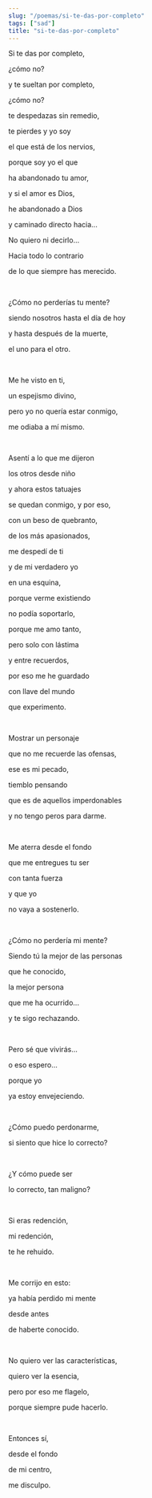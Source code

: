 ```yaml
---
slug: "/poemas/si-te-das-por-completo"
tags: ["sad"]
title: "si-te-das-por-completo"
---
```

Si te das por completo,

¿cómo no?

y te sueltan por completo,

¿cómo no?

te despedazas sin remedio,

te pierdes y yo soy

el que está de los nervios,

porque soy yo el que

ha abandonado tu amor,

y si el amor es Dios,

he abandonado a Dios

y caminado directo hacia...

No quiero ni decirlo...

Hacia todo lo contrario

de lo que siempre has merecido.

&nbsp;

¿Cómo no perderías tu mente?

siendo nosotros hasta el día de hoy

y hasta después de la muerte,

el uno para el otro.

&nbsp;

Me he visto en ti,

un espejismo divino,

pero yo no quería estar conmigo,

me odiaba a mí mismo.

&nbsp;

Asentí a lo que me dijeron

los otros desde niño

y ahora estos tatuajes

se quedan conmigo, y por eso,

con un beso de quebranto,

de los más apasionados,

me despedí de ti

y de mi verdadero yo

en una esquina,

porque verme existiendo

no podía soportarlo,

porque me amo tanto,

pero solo con lástima

y entre recuerdos,

por eso me he guardado

con llave del mundo

que experimento.

&nbsp;

Mostrar un personaje

que no me recuerde las ofensas,

ese es mi pecado,

tiemblo pensando

que es de aquellos imperdonables

y no tengo peros para darme.

&nbsp;

Me aterra desde el fondo

que me entregues tu ser

con tanta fuerza

y que yo

no vaya a sostenerlo.

&nbsp;

¿Cómo no perdería mi mente?

Siendo tú la mejor de las personas

que he conocido,

la mejor persona

que me ha ocurrido...

y te sigo rechazando.

&nbsp;

Pero sé que vivirás...

o eso espero...

porque yo

ya estoy envejeciendo.

&nbsp;

¿Cómo puedo perdonarme,

si siento que hice lo correcto?

&nbsp;

¿Y cómo puede ser

lo correcto, tan maligno?

&nbsp;

Si eras redención,

mi redención,

te he rehuido.

&nbsp;

Me corrijo en esto:

ya había perdido mi mente

desde antes

de haberte conocido.

&nbsp;

No quiero ver las características,

quiero ver la esencia,

pero por eso me flagelo,

porque siempre pude hacerlo.

&nbsp;

Entonces sí,

desde el fondo

de mi centro,

me disculpo.